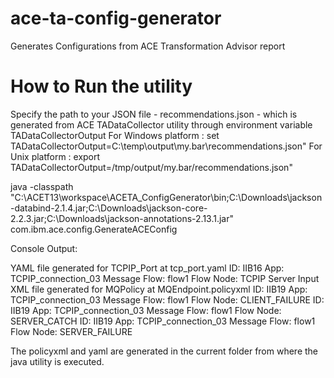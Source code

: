 # ace-ta-config-generator
Generates Configurations from ACE Transformation Advisor report


# How to Run the utility

Specify the path to your JSON  file - recommendations.json - which is generated from ACE TADataCollector utility through environment variable TADataCollectorOutput
For Windows platform :  set TADataCollectorOutput=C:\\temp\\output\\my.bar\\recommendations.json"
For Unix platform :  export TADataCollectorOutput=/tmp/output/my.bar/recommendations.json"

java -classpath "C:\ACET13\workspace\ACETA_ConfigGenerator\bin;C:\Downloads\jackson-databind-2.1.4.jar;C:\Downloads\jackson-core-2.2.3.jar;C:\Downloads\jackson-annotations-2.13.1.jar" com.ibm.ace.config.GenerateACEConfig

Console Output:

YAML file generated for TCPIP_Port at tcp_port.yaml
ID: IIB16   App: TCPIP_connection_03    Message Flow: flow1   Flow Node: TCPIP Server Input
XML file generated for MQPolicy at MQEndpoint.policyxml
ID: IIB19   App: TCPIP_connection_03    Message Flow: flow1   Flow Node: CLIENT_FAILURE
ID: IIB19   App: TCPIP_connection_03    Message Flow: flow1   Flow Node: SERVER_CATCH
ID: IIB19   App: TCPIP_connection_03    Message Flow: flow1   Flow Node: SERVER_FAILURE

The policyxml and yaml are generated in the current folder from where the java utility is executed.